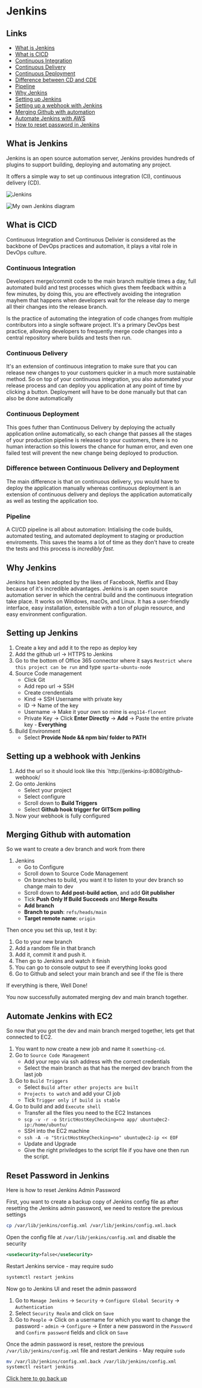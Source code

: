 # Jenkins

## Links

- [What is Jenkins](#what-is-jenkins)
- [What is CICD](#what-is-cicd)
- [Continuous Integration](#continuous-integration)
- [Continuous Delivery](#continuous-delivery)
- [Continuous Deployment](#continuous-deployment)
- [Difference between CD and CDE](#difference-between-continuous-delivery-and-deployment)
- [Pipeline](#pipeline)
- [Why Jenkins](#why-jenkins)
- [Setting up Jenkins](#setting-up-jenkins)
- [Setting up a webhook with Jenkins](#setting-up-a-webhook-with-jenkins)
- [Merging Github with automation](#merging-github-with-automation)
- [Automate Jenkins with AWS](#automate-jenkins-with-ec2)
- [How to reset password in Jenkins](#reset-password-in-jenkins)

## What is Jenkins

Jenkins is an open source automation server, Jenkins provides hundreds of plugins to support building, deploying and automating any project.

It offers a simple way to set up continuous integration (CI), continuous delivery (CD).

![Jenkins](./images/continuous-integration-with-jenkins.jpg)


![My own Jenkins diagram](./images/own-jenkins-diagram.png)

## What is CICD

Continuous Integration and Continuous Delivier is considered as the backbone of DevOps practices and automation, it plays a vital role in DevOps culture.

### Continuous Integration 

Developers merge/commit code to the main branch multiple times a day, full automated build and test processes which gives them feedback within a few minutes, by doing this, you are effectively avoiding the integration mayhem that happens when developers wait for the release day to merge all their changes into the release branch.

Is the practice of automating the integration of code changes from multiple contributors into a single software project. It's a primary DevOps best practice, allowing developers to frequently merge code changes into a central repository where builds and tests then run.

### Continuous Delivery

It's an extension of continuous integration to make sure that you can release new changes to your customers quicker in a much more sustainable method. So on top of your continuous integration, you also automated your release process and can deploy you application at any point of time by clicking a button. Deployment will have to be done manually but that can also be done automatically

### Continuous Deployment

This goes futher than Continuous Delivery by deploying the actually application online automatically, so each change that passes all the stages of your production pipeline is released to your customers, there is no human interaction so this lowers the chance for human error, and even one failed test will prevent the new change being deployed to production.

### Difference between Continuous Delivery and Deployment

The main difference is that on continuous delivery, you would have to deploy the application manually whereas continuous deployment is an extension of continuous delivery and deploys the application automatically as well as testing the application too.

### Pipeline

A CI/CD pipeline is all about automation: Intialising the code builds, automated testing, and automated deployment to staging or production enviroments. This saves the teams a lot of time as they don't have to create the tests and this process is *incredibly fast*.

## Why Jenkins

Jenkins has been adopted by the likes of Facebook, Netflix and Ebay because of it's incredible advantages. Jenkins is an open source automation server in which the central build and the continuous integration take place. It works on Windows, macOs, and Linux. It has a user-friendly interface, easy installation, extensible with a ton of plugin resource, and easy environment configuration.

## Setting up Jenkins

1. Create a key and add it to the repo as deploy key
2. Add the github url -> HTTPS to Jenkins
3. Go to the bottom of Office 365 connector where it says `Restrict where this project can be run` and type `sparta-ubuntu-node`
4. Source Code management
	- Click Git
	- Add repo url -> SSH
	- Create crendentials
	- Kind -> SSH Username with private key
	- ID -> Name of the key
	- Username -> Make it your own so mine is `eng114-florent`
	- Private Key -> Click **Enter Directly** -> **Add** -> Paste the entire private key - **Everything**
5. Build Environment
	- Select **Provide Node && npm bin/ folder to PATH**

## Setting up a webhook with Jenkins

1. Add the url so it should look like this `http://jenkins-ip:8080/github-webhook/
2. Go onto Jenkins
	- Select your project
	- Select configure
	- Scroll down to **Build Triggers**
	- Select **Github hook trigger for GITScm polling**
3. Now your webhook is fully configured

## Merging Github with automation

So we want to create a dev branch and work from there

1. Jenkins
	- Go to Configure 
	- Scroll down to Source Code Management
	- On branches to build, you want it to listen to your dev branch so change main to dev
	- Scroll down to **Add post-build action**, and add **Git publisher**
	- Tick **Push Only If Build Succeeds** and **Merge Results**
	- **Add branch**
	- **Branch to push**: `refs/heads/main`
	- **Target remote name**: `origin`

Then once you set this up, test it by:
1. Go to your new branch
2. Add a random file in that branch
3. Add it, commit it and push it.
4. Then go to Jenkins and watch it finish
5. You can go to console output to see if everything looks good
6. Go to Github and select your main branch and see if the file is there

If everything is there, Well Done!

You now successfully automated merging dev and main branch together.

## Automate Jenkins with EC2

So now that you got the dev and main branch merged together, lets get that connected to EC2.

1. You want to now create a new job and name it `something-cd`.
2. Go to `Source Code Management`
	- Add your repo via ssh address with the correct credentials
	- Select the main branch as that has the merged dev branch from the last job
3. Go to `Build Triggers`
	- Select `Build after other projects are built`
	- `Projects to watch` and add your CI job
	- Tick `Trigger only if build is stable`
4. Go to build and add `Execute shell`
	- Transfer all the files you need to the EC2 Instances
	- `scp -v -r -o StrictHostKeyChecking=no app/ ubuntu@ec2-ip:/home/ubuntu/`
	- SSH into the EC2 machine
	- `ssh -A -o "StrictHostKeyChecking=no" ubuntu@ec2-ip << EOF`
	- Update and Upgrade
	- Give the right priviledges to the script file if you have one then run the script.

## Reset Password in Jenkins

Here is how to reset Jenkins Admin Password

First, you want to create a backup copy of Jenkins config file as after resetting the Jenkins admin password, we need to restore the previous settings
```bash
cp /var/lib/jenkins/config.xml /var/lib/jenkins/config.xml.back
```

Open the config file at `/var/lib/jenkins/config.xml` and disable the security
```xml
<useSecurity>false</useSecurity>
```

Restart Jenkins service - may require sudo
```bash
systemctl restart jenkins
```

Now go to Jenkins UI and reset the admin password

1. Go to `Manage Jenkins` -> `Security` -> `Configure Global Security` -> `Authentication`
2. Select `Security Realm` and click on `Save`
3. Go to `People` -> Click on a username for which you want to change the password - `admin` -> `Configure` -> Enter a new password in the `Password` and `Confirm password` fields and click on `Save`

Once the admin password is reset, restore the previous `/var/lib/jenkins/config.xml` file and restart Jenkins - May require `sudo`
```bash
mv /var/lib/jenkins/config.xml.back /var/lib/jenkins/config.xml
systemctl restart jenkins
```


[Click here to go back up](#jenkins)
